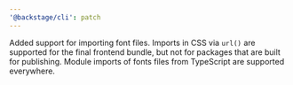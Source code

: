 ```yaml
---
'@backstage/cli': patch
---
```


Added support for importing font files. Imports in CSS via `url()` are supported for the final frontend bundle, but not for packages that are built for publishing. Module imports of fonts files from TypeScript are supported everywhere.
